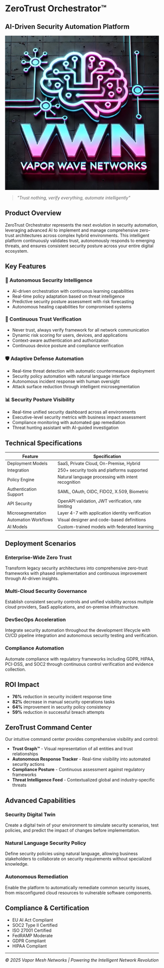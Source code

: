 # ZeroTrust Orchestrator™
## AI-Driven Security Automation Platform

![ZeroTrust Orchestrator](../img/logo-600.jpg)

> *"Trust nothing, verify everything, automate intelligently"*

## Product Overview

ZeroTrust Orchestrator represents the next evolution in security automation, leveraging advanced AI to implement and manage comprehensive zero-trust architectures across complex hybrid environments. This intelligent platform continuously validates trust, autonomously responds to emerging threats, and ensures consistent security posture across your entire digital ecosystem.

## Key Features

### 🧠 Autonomous Security Intelligence
- AI-driven orchestration with continuous learning capabilities
- Real-time policy adaptation based on threat intelligence
- Predictive security posture assessment with risk forecasting
- Autonomous healing capabilities for compromised systems

### 🔄 Continuous Trust Verification
- Never trust, always verify framework for all network communication
- Dynamic risk scoring for users, devices, and applications
- Context-aware authentication and authorization
- Continuous device posture and compliance verification

### 🛡️ Adaptive Defense Automation
- Real-time threat detection with automatic countermeasure deployment
- Security policy automation with natural language interface
- Autonomous incident response with human oversight
- Attack surface reduction through intelligent microsegmentation

### 📊 Security Posture Visibility
- Real-time unified security dashboard across all environments
- Executive-level security metrics with business impact assessment
- Compliance monitoring with automated gap remediation
- Threat hunting assistant with AI-guided investigation

## Technical Specifications

| Feature | Specification |
|---------|---------------|
| Deployment Models | SaaS, Private Cloud, On-Premise, Hybrid |
| Integration | 250+ security tools and platforms supported |
| Policy Engine | Natural language processing with intent recognition |
| Authentication Support | SAML, OAuth, OIDC, FIDO2, X.509, Biometric |
| API Security | OpenAPI validation, JWT verification, rate limiting |
| Microsegmentation | Layer 4-7 with application identity verification |
| Automation Workflows | Visual designer and code-based definitions |
| AI Models | Custom-trained models with federated learning |

## Deployment Scenarios

### Enterprise-Wide Zero Trust
Transform legacy security architectures into comprehensive zero-trust frameworks with phased implementation and continuous improvement through AI-driven insights.

### Multi-Cloud Security Governance
Establish consistent security controls and unified visibility across multiple cloud providers, SaaS applications, and on-premise infrastructure.

### DevSecOps Acceleration
Integrate security automation throughout the development lifecycle with CI/CD pipeline integration and autonomous security testing and verification.

### Compliance Automation
Automate compliance with regulatory frameworks including GDPR, HIPAA, PCI-DSS, and SOC2 through continuous control verification and evidence collection.

## ROI Impact

- **76%** reduction in security incident response time
- **82%** decrease in manual security operations tasks
- **64%** improvement in security policy consistency
- **59%** reduction in successful breach attempts

## ZeroTrust Command Center

Our intuitive command center provides comprehensive visibility and control:

- **Trust Graph™** - Visual representation of all entities and trust relationships
- **Autonomous Response Tracker** - Real-time visibility into automated security actions
- **Compliance Posture** - Continuous assessment against regulatory frameworks
- **Threat Intelligence Feed** - Contextualized global and industry-specific threats

## Advanced Capabilities

### Security Digital Twin
Create a digital twin of your environment to simulate security scenarios, test policies, and predict the impact of changes before implementation.

### Natural Language Security Policy
Define security policies using natural language, allowing business stakeholders to collaborate on security requirements without specialized knowledge.

### Autonomous Remediation
Enable the platform to automatically remediate common security issues, from misconfigured cloud resources to vulnerable software components.

## Compliance & Certification

- EU AI Act Compliant
- SOC2 Type II Certified
- ISO 27001 Certified
- FedRAMP Moderate
- GDPR Compliant
- HIPAA Compliant

---

*© 2025 Vapor Mesh Networks | Powering the Intelligent Network Revolution*
